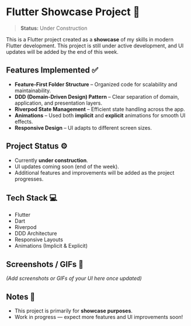 # Flutter Showcase Project 🚀

> **Status:** Under Construction  

This is a Flutter project created as a **showcase** of my skills in modern Flutter development. This project is still under active development, and UI updates will be added by the end of this week.  

## Features Implemented ✅

- **Feature-First Folder Structure** – Organized code for scalability and maintainability.  
- **DDD (Domain-Driven Design) Pattern** – Clear separation of domain, application, and presentation layers.  
- **Riverpod State Management** – Efficient state handling across the app.  
- **Animations** – Used both **implicit** and **explicit** animations for smooth UI effects.  
- **Responsive Design** – UI adapts to different screen sizes.  

## Project Status ⚙️

- Currently **under construction**.  
- UI updates coming soon (end of the week).  
- Additional features and improvements will be added as the project progresses.  

## Tech Stack 💻

- Flutter  
- Dart  
- Riverpod  
- DDD Architecture  
- Responsive Layouts  
- Animations (Implicit & Explicit)  

## Screenshots / GIFs 📸

*(Add screenshots or GIFs of your UI here once updated)*  

## Notes 📝

- This project is primarily for **showcase purposes**.  
- Work in progress — expect more features and UI improvements soon!  


